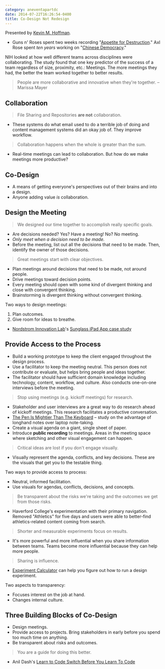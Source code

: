 ```yaml
---
category: aneventapartdc
date: 2014-07-22T16:26:54-0400
title: Co-Design Not Redesign
---
```


Presented by [Kevin M. Hoffman](http://kevinmhoffman.com/).

- Guns n' Roses spent two weeks recording "[Appetite for Destruction](http://en.wikipedia.org/wiki/Appetite_for_Destruction)." Axl Rose spent _ten years_ working on "[Chinese Democracy](http://en.wikipedia.org/wiki/Chinese_democracy)."

NIH looked at how well different teams across disciplines were collaborating. The study found that one key predictor of the success of a team regardless of size, proximity, etc.: Meetings. The more meetings they had, the better the team worked together to better results.

> People are more collaborative and innovative when they're together. – Marissa Mayer


## Collaboration

> File Sharing and Repositories **are not** collaboration.

- These systems do what email used to do a terrible job of doing and content management systems did an okay job of. They improve workflow.

> Collaboration happens when the whole is greater than the sum.

- Real-time meetings can lead to collaboration. But how do we make meetings more productive?


## Co-Design

- A means of getting everyone's perspectives out of their brains and into a design.
- Anyone adding value _is_ collaboration.


## Design the Meeting

> We designed our time together to accomplish really specific goals.

- Are decisions needed? Yes? Have a meeting! No? No meeting.
- _Only meet when a decision need to be made._
- Before the meeting, list out all the decisions that need to be made. Then, identify the owner of those decisions.

> Great meetings start with clear objectives.

- Plan meetings around decisions that need to be made, not around people.
- Drive meetings toward decision points.
- Every meeting should open with some kind of divergent thinking and close with convergent thinking.
- Brainstorming is divergent thinking without convergent thinking.

Two ways to design meetings:

1. Plan outcomes.
2. Give room for ideas to breathe.

- [Nordstrom Innovation Lab](http://nordstrominnovationlab.com/)'s [Sunglass iPad App case study](https://www.youtube.com/watch?v=szr0ezLyQHY)


## Provide Access to the Process

- Build a working prototype to keep the client engaged throughout the design process.
- Use a facilitator to keep the meeting neutral. This person does not contribute or evaluate, but helps bring people and ideas together.
- The facilitator should have sufficient domain knowledge including technology, content, workflow, and culture. Also conducts one-on-one interviews before the meeting.

> Stop using meetings (e.g. kickoff meetings) for research.

- Stakeholder and user interviews are a great way to do research ahead of kickoff meetings. This research facilitates a productive conversation.
- [The Pen Is Mightier Than The Keyboard](http://pss.sagepub.com/content/early/2014/04/22/0956797614524581.abstract) – study on the advantage of longhand notes over laptop note-taking.
- Create a visual agenda on a giant, single sheet of paper.
- Introduce **public recording** to meetings. Areas in the meeting space where sketching and other visual engagement can happen.

> Critical ideas are lost if you don't engage visually.

- Visually represent the agenda, conflicts, and key decisions. These are the visuals that get you to the testable thing.

Two ways to provide access to process:

- Neutral, informed facilitation.
- Use visuals for agendas, conflicts, decisions, and concepts.

> Be transparent about the risks we're taking and the outcomes we get from those risks.

- Haverford College's experimentation with their primary navigation. Removed "Athletics" for five days and users were able to better-find athletics-related content coming from search.

> Shorter and measurable experiments focus on results.

- It's more powerful and more influential when you share information between teams. Teams become more influential because they can help more people.

> Sharing is influence.

- [Experiment Calculator](http://www.experimentcalculator.com/) can help you figure out how to run a design experiment.

Two aspects to transparency:

- Focuses interest on the job at hand.
- Changes internal culture.


## Three Building Blocks of Co-Design

- Design meetings.
- Provide access to projects. Bring stakeholders in early before you spend too much time on anything.
- Be transparent about risks and outcomes.

> You are a guide for doing this better.

- Anil Dash's [Learn to Code Switch Before You Learn To Code](http://dashes.com/anil/2013/12/learn-to-code-switch-before-you-learn-to-code.html)